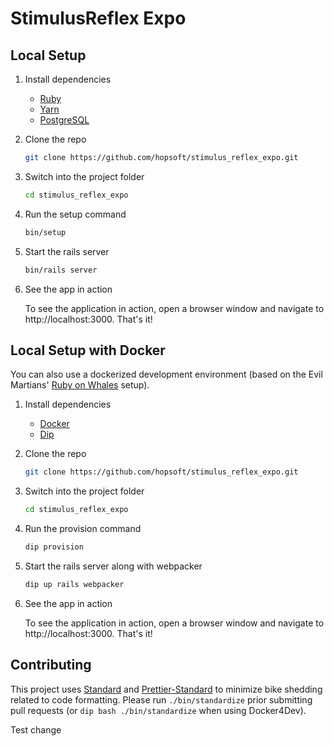 # StimulusReflex Expo

## Local Setup

1. Install dependencies

   - [Ruby](https://www.ruby-lang.org/en/downloads/)
   - [Yarn](https://yarnpkg.com/lang/en/docs/install/#mac-stable)
   - [PostgreSQL](https://www.postgresql.org/download/)

1. Clone the repo

   ```sh
   git clone https://github.com/hopsoft/stimulus_reflex_expo.git
   ```

1. Switch into the project folder

   ```sh
   cd stimulus_reflex_expo
   ```

1. Run the setup command

   ```sh
   bin/setup
   ```

1. Start the rails server

   ```sh
   bin/rails server
   ```

1. See the app in action

   To see the application in action, open a browser window and navigate to http://localhost:3000. That's it!

## Local Setup with Docker

You can also use a dockerized development environment (based on the Evil Martians' [Ruby on Whales](https://evilmartians.com/chronicles/ruby-on-whales-docker-for-ruby-rails-development) setup).

1. Install dependencies

   - [Docker](https://www.docker.com/products/docker-desktop)
   - [Dip](https://github.com/bibendi/dip)

1. Clone the repo

   ```sh
   git clone https://github.com/hopsoft/stimulus_reflex_expo.git
   ```

1. Switch into the project folder

   ```sh
   cd stimulus_reflex_expo
   ```

1. Run the provision command

   ```sh
   dip provision
   ```

1. Start the rails server along with webpacker

   ```sh
   dip up rails webpacker
   ```

1. See the app in action

   To see the application in action, open a browser window and navigate to http://localhost:3000. That's it!

## Contributing

This project uses [Standard](https://github.com/testdouble/standard)
and [Prettier-Standard](https://github.com/sheerun/prettier-standard) to minimize bike shedding related to code formatting.
Please run `./bin/standardize` prior submitting pull requests (or `dip bash ./bin/standardize` when using Docker4Dev).

Test change

